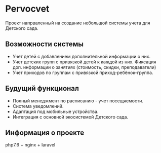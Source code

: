 # Pervocvet

Проект напрваленный на создание небольшой системы учета для Детского сада. 

## Возможности системы

- Учет детей с добавлением дополнительной информации о них.
- Учет детских групп с привязкой детей к каждой из них. Фиксация доп. информации о занятиях (стоимость, скидки, преподаватели)
- Учет приходов по группам с привязкой приход-ребёнок-группа. 

## Будущий функционал

- Полный менеджмент по расписанию - учет посещяемости.
- Система уведомлений.
- Адаптация под мобильные устройства.
- Интеграция с основной экосистемой Детского сада.

## Информация о проекте

php7.6 + nginx + laravel


